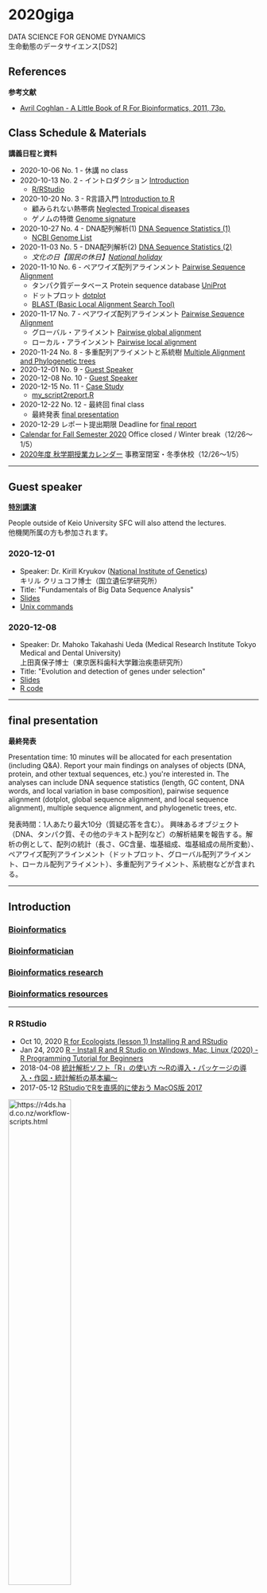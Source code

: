 # 2020giga

DATA SCIENCE FOR GENOME DYNAMICS  
生命動態のデータサイエンス[DS2]  

## References
**参考文献**
- [Avril Coghlan - A Little Book of R For Bioinformatics, 2011, 73p.](https://github.com/haruosuz/r4bioinfo/tree/master/R_Avril_Coghlan)

## Class Schedule & Materials
**講義日程と資料**

- 2020-10-06 No. 1 - 休講 no class 
- 2020-10-13 No. 2 - イントロダクション [Introduction](#introduction)
  - [R/RStudio](#r-rstudio)
- 2020-10-20 No. 3 - R言語入門 [Introduction to R](https://github.com/haruosuz/r4bioinfo/blob/master/R_Avril_Coghlan/README.md#how-to-install-r-and-a-brief-introduction-to-r)
  - 顧みられない熱帯病 [Neglected Tropical diseases](https://github.com/haruosuz/r4bioinfo/blob/master/R_Avril_Coghlan/README.md#neglected-tropical-diseases)
  - ゲノムの特徴 [Genome signature](https://github.com/haruosuz/DS4GD/blob/master/2018/CaseStudy.md#genome-signature)
- 2020-10-27 No. 4 - DNA配列解析(1) [DNA Sequence Statistics (1)](https://github.com/haruosuz/r4bioinfo/blob/master/R_Avril_Coghlan/README.md#dna-sequence-statistics-1)
  - [NCBI Genome List](https://github.com/haruosuz/DS4GD/blob/master/2020giga/CaseStudy.md#ncbi-genome-list)
- 2020-11-03 No. 5 - DNA配列解析(2) [DNA Sequence Statistics (2)](https://github.com/haruosuz/r4bioinfo/blob/master/R_Avril_Coghlan/README.md#dna-sequence-statistics-2)
  - *文化の日【国民の休日】[National holiday](https://www8.cao.go.jp/chosei/shukujitsu/gaiyou.html)*
- 2020-11-10 No. 6 - ペアワイズ配列アラインメント [Pairwise Sequence Alignment](https://github.com/haruosuz/r4bioinfo/blob/master/R_Avril_Coghlan/README.md#pairwise-sequence-alignment)
  - タンパク質データベース Protein sequence database [UniProt](https://github.com/haruosuz/r4bioinfo/blob/master/R_Avril_Coghlan/README.md#uniprot)
  - ドットプロット [dotplot](https://github.com/haruosuz/r4bioinfo/blob/master/R_Avril_Coghlan/README.md#comparing-two-sequences-using-a-dotplot)
  - [BLAST (Basic Local Alignment Search Tool)](https://github.com/haruosuz/DS4GD/blob/master/2020/CaseStudy.md#uniprot-blast)
- 2020-11-17 No. 7 - ペアワイズ配列アラインメント [Pairwise Sequence Alignment](https://github.com/haruosuz/r4bioinfo/blob/master/R_Avril_Coghlan/README.md#pairwise-sequence-alignment)
  - グローバル・アライメント [Pairwise global alignment](https://github.com/haruosuz/r4bioinfo/blob/master/R_Avril_Coghlan/README.md#pairwise-global-alignment-of-dna-sequences-using-the-needleman-wunsch-algorithm)
  - ローカル・アラインメント [Pairwise local alignment](https://github.com/haruosuz/r4bioinfo/blob/master/R_Avril_Coghlan/README.md#pairwise-local-alignment-of-protein-sequences-using-the-smith-waterman-algorithm)
- 2020-11-24 No. 8 - 多重配列アライメントと系統樹 [Multiple Alignment and Phylogenetic trees](https://github.com/haruosuz/r4bioinfo/blob/master/R_Avril_Coghlan/README.md#multiple-alignment-and-phylogenetic-trees)
- 2020-12-01 No. 9 - [Guest Speaker](#guest-speaker)
- 2020-12-08 No. 10 - [Guest Speaker](#guest-speaker)
- 2020-12-15 No. 11 - [Case Study](https://github.com/haruosuz/DS4GD/blob/master/2020giga/CaseStudy.md)
  - [my_script2report.R](https://github.com/haruosuz/r4bioinfo/raw/master/R_Avril_Coghlan/scripts.zip)
- 2020-12-22 No. 12 - 最終回 final class
  - 最終発表 [final presentation](#final-presentation)
- 2020-12-29 レポート提出期限 Deadline for [final report](https://github.com/haruosuz/DS4GD/blob/master/2020giga/CaseStudy.md#assignment-10)
- [Calendar for Fall Semester 2020](https://www.sfc.keio.ac.jp/en/2020/docs/2020授業カレンダー（秋学期）_en_200908.pdf)
Office closed / Winter break（12/26～1/5）
- [2020年度 秋学期授業カレンダー](https://www.sfc.keio.ac.jp/2020/doc/a5aad2815d3a06c2fbecaf77c540dd85f0f37fdc.pdf)
事務室閉室・冬季休校（12/26～1/5）

----------
## Guest speaker
**[特別講演](https://www.sfc.keio.ac.jp/faculty/class/special_lecture.html)**

People outside of Keio University SFC will also attend the lectures.  
他機関所属の方も参加されます。  

### 2020-12-01
- Speaker: Dr. Kirill Kryukov ([National Institute of Genetics](http://www.saitou-naruya-laboratory.org/member.html))  
キリル クリュコフ博士（国立遺伝学研究所）
- Title: "Fundamentals of Big Data Sequence Analysis"
- [Slides](https://github.com/haruosuz/DS4GD/blob/master/2020giga/guest-speaker/2020-12-01/Slides.pdf)
- [Unix commands](http://sayer.nig.ac.jp/kirill/practice-data/commands.txt)

### 2020-12-08
- Speaker: Dr. Mahoko Takahashi Ueda (Medical Research Institute Tokyo Medical and Dental University)  
上田真保子博士（東京医科歯科大学難治疾患研究所）
- Title: "Evolution and detection of genes under selection"
- [Slides](https://www.dropbox.com/sh/isus4f00hbqb8ns/AABP87sBvn6riKKCxqG-fp3Oa?dl=0)
- [R code](https://github.com/haruosuz/DS4GD/blob/master/2020giga/CaseStudy.md#2020-12-08)

----------
## final presentation
**最終発表**

Presentation time: 10 minutes will be allocated for each presentation (including Q&A).
Report your main findings on analyses of objects (DNA, protein, and other textual sequences, etc.) you're interested in. The analyses can include DNA sequence statistics (length, GC content, DNA words, and local variation in base composition), pairwise sequence alignment (dotplot, global sequence alignment, and local sequence alignment), multiple sequence alignment, and phylogenetic trees, etc.

発表時間：1人あたり最大10分（質疑応答を含む）。
興味あるオブジェクト（DNA、タンパク質、その他のテキスト配列など）の解析結果を報告する。解析の例として、配列の統計（長さ、GC含量、塩基組成、塩基組成の局所変動）、ペアワイズ配列アラインメント（ドットプロット、グローバル配列アライメント、ローカル配列アライメント）、多重配列アライメント、系統樹などが含まれる。

----------
## Introduction

### [Bioinformatics](http://blog.thegrandlocus.com/2015/06/what-is-bioinformatics-about)

### [Bioinformatician](https://www.biostars.org/p/223069/)

### [Bioinformatics research](https://github.com/haruosuz/books/blob/master/bbs/README.md#13-principal-applications-of-bioinformatics)

### [Bioinformatics resources](https://github.com/haruosuz/books/tree/master/bbs#15-publicly-available-bioinformatics-resources)

----------
### R RStudio
- Oct 10, 2020 [R for Ecologists (lesson 1) Installing R and RStudio](https://www.youtube.com/watch?v=YKvkXKeGoa8)
- Jan 24, 2020 [R - Install R and R Studio on Windows, Mac, Linux (2020) - R Programming Tutorial for Beginners](https://www.youtube.com/watch?v=YBAWVNWiZlU)
- 2018-04-08 [統計解析ソフト「R」の使い方 〜Rの導入・パッケージの導入・作図・統計解析の基本編〜](https://doi.org/10.7875/togotv.2018.098)
- 2017-05-12 [RStudioでRを直感的に使おう MacOS版 2017](https://doi.org/10.7875/togotv.2017.043)

<img src="https://d33wubrfki0l68.cloudfront.net/8a64bb047429d7ae0e2acae35c40e421e6439bf6/80e5d/diagrams/rstudio-editor.png" alt="https://r4ds.had.co.nz/workflow-scripts.html" width=50%>

----------

